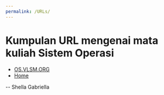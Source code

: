 ```yaml
---
permalink: /URLs/
---
```


# Kumpulan URL mengenai mata kuliah Sistem Operasi

* [OS.VLSM.ORG](https://os.vlsm.org/)
* [Home](../)

-- Shella Gabriella
